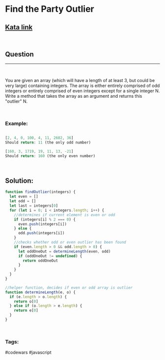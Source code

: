 # Find the Party Outlier

[1]: https://www.codewars.com/kata/5526fc09a1bbd946250002dc/train/javascript

## [Kata link][1]

&nbsp;

## Question

---

&nbsp;

You are given an array (which will have a length of at least 3, but could be very large) containing integers. The array is either entirely comprised of odd integers or entirely comprised of even integers except for a single integer N. Write a method that takes the array as an argument and returns this "outlier" N.

&nbsp;

### **Example:**

<!-- code below -->

```javascript

[2, 4, 0, 100, 4, 11, 2602, 36]
Should return: 11 (the only odd number)

[160, 3, 1719, 19, 11, 13, -21]
Should return: 160 (the only even number)

```

<br/>

## **Solution:**

<!-- code below -->

```javascript
function findOutlier(integers) {
  let even = []
  let odd = []
  let last = integers[0]
  for (let i = 0; i < integers.length; i++) {
    //determines if current element is even or odd
    if (integers[i] % 2 === 0) {
      even.push(integers[i])
    } else {
      odd.push(integers[i])
    }
    //checks whether odd or even outlier has been found
    if (even.length > 0 && odd.length > 0) {
      let oddOneOut = determineLength(even, odd)
      if (oddOneOut != undefined) {
        return oddOneOut
      }
    }
  }
}

//helper function, decides if even or odd array is outlier
function determineLength(e, o) {
  if (e.length > o.length) {
    return o[0]
  } else if (o.length > e.length) {
    return e[0]
  }
}
```

&nbsp;

### Tags:

#codewars #javascript
